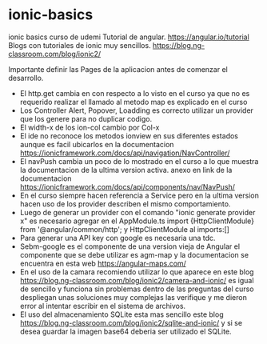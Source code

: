# ionic-basics
ionic basics curso de udemi
Tutorial de angular.
https://angular.io/tutorial
Blogs con tutoriales de ionic muy sencillos.
https://blog.ng-classroom.com/blog/ionic2/

Importante definir las Pages de la aplicacion antes de comenzar el desarrollo.

* El http.get cambia en con respecto a lo visto en el curso ya que no es requerido realizar el llamado al metodo map es explicado en el curso
* Los Controller Alert, Popover, Loadding es correcto utilizar un provider que los genere para no duplicar codigo.
* El width-x de los ion-col cambio por Col-x 
* El ide no reconoce los metodos ionview en sus diferentes estados aunque es facil ubicarlos en la documentacion https://ionicframework.com/docs/api/navigation/NavController/
* El navPush cambia un poco de lo mostrado en el curso a lo que muestra la documentacion de la ultima version activa. anexo en link de la documentacion https://ionicframework.com/docs/api/components/nav/NavPush/
* En el curso siempre hacen referencia a Service pero en la ultima version hacen uso de los provider describen el mismo comportamiento.
* Luego de generar un provider con el comando "ionic generate provider x" es necesario agregar en el AppModule.ts import {HttpClientModule} from '@angular/common/http'; y HttpClientModule al imports:[] 
* Para generar una API key con google es necesaria una tdc.
* Sebm-google es el componente de una version vieja de Angular el componente que se debe utilizar es agm-map y la documentacion se encuentra en esta web https://angular-maps.com/
* En el uso de la camara recomiendo utilizar lo que aparece en este blog https://blog.ng-classroom.com/blog/ionic2/camera-and-ionic/ es igual de sencillo y funciona sin problemas dentro de las preguntas del curso despliegan unas soluciones muy complejas las verifique y me dieron error al intentar escribir en el sistema de archivos.
* El uso del almacenamiento SQLite esta mas sencillo este blog https://blog.ng-classroom.com/blog/ionic2/sqlite-and-ionic/ y si se desea guardar la imagen base64 deberia ser utilizado el SQLite.


